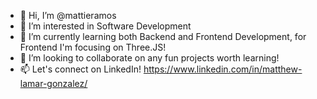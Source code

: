 - 👋 Hi, I’m @mattieramos
- 👀 I’m interested in Software Development
- 🌱 I’m currently learning both Backend and Frontend Development, for Frontend I'm focusing on Three.JS!
- 💞️ I’m looking to collaborate on any fun projects worth learning!
- 📫 Let's connect on LinkedIn! https://www.linkedin.com/in/matthew-lamar-gonzalez/

